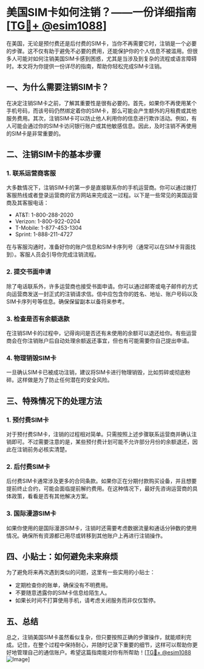 # 美国SIM卡如何注销？——一份详细指南[[TG💪+ @esim1088](https://t.me/s/esim1088)]

在美国，无论是预付费还是后付费的SIM卡，当你不再需要它时，注销是一个必要的步骤。这不仅有助于避免不必要的费用，还能保护你的个人信息不被滥用。但很多人可能对如何注销美国SIM卡感到困惑，尤其是当涉及到复杂的流程或语言障碍时。本文将为你提供一份详尽的指南，帮助你轻松完成SIM卡注销。

## 一、为什么需要注销SIM卡？

在决定注销SIM卡之前，了解其重要性是很有必要的。首先，如果你不再使用某个手机号码，而该号码仍然绑定着你的SIM卡，那么可能会产生额外的月租费或其他服务费用。其次，注销SIM卡可以防止他人利用你的信息进行欺诈活动。例如，有人可能会通过你的SIM卡访问银行账户或其他敏感信息。因此，及时注销不再使用的SIM卡是非常重要的。

## 二、注销SIM卡的基本步骤

### 1. **联系运营商客服**

大多数情况下，注销SIM卡的第一步是直接联系你的手机运营商。你可以通过拨打客服热线或者登录运营商的官方网站来完成这一过程。以下是一些常见的美国运营商及其客服电话：

- AT&T: 1-800-288-2020
- Verizon: 1-800-922-0204
- T-Mobile: 1-877-453-1304
- Sprint: 1-888-211-4727

在与客服沟通时，准备好你的账户信息和SIM卡序列号（通常可以在SIM卡背面找到）。客服人员会引导你完成注销流程。

### 2. **提交书面申请**

除了电话联系外，许多运营商也接受书面申请。你可以通过邮寄或电子邮件的方式向运营商发送一封正式的注销请求信。信中应包含你的姓名、地址、账户号码以及SIM卡序列号等信息。确保保留副本以备将来参考。

### 3. **检查是否有余额退款**

在注销SIM卡的过程中，记得询问是否还有未使用的余额可以退还给你。有些运营商会在你注销账户后自动处理余额返还事宜，但也有可能需要你自己提出申请。

### 4. **物理销毁SIM卡**

一旦确认SIM卡已被成功注销，建议将SIM卡进行物理销毁，比如剪碎或彻底粉碎。这样做是为了防止任何潜在的安全风险。

## 三、特殊情况下的处理方法

### 1. **预付费SIM卡**

对于预付费SIM卡，注销的过程相对简单。只需按照上述步骤联系运营商并确认注销即可。不过需要注意的是，某些预付费计划可能不允许部分月份的余额退还，因此在注销前务必核实清楚。

### 2. **后付费SIM卡**

后付费SIM卡通常涉及更多的合同条款。如果你正在分期付款购买设备，并且想要提前终止合约，可能会面临提前解约费用。在这种情况下，最好先咨询运营商的具体政策，看看是否有其他解决方案。

### 3. **国际漫游SIM卡**

如果你使用的是国际漫游SIM卡，注销时还需要考虑数据流量和通话分钟数的使用情况。确保所有资源都已用尽或转移到其他账户上再进行注销操作。

## 四、小贴士：如何避免未来麻烦

为了避免将来再次遇到类似的问题，这里有一些实用的小贴士：

- 定期检查你的账单，确保没有不明费用。
- 不要随意透露你的SIM卡信息给陌生人。
- 如果长时间不打算使用手机，请考虑关闭服务而非仅仅暂停。

## 五、总结

总之，注销美国SIM卡虽然看似复杂，但只要按照正确的步骤操作，就能顺利完成。记住，在整个过程中保持耐心，并随时记录下重要的细节，这样可以帮助你更好地管理自己的通信账户。希望这篇指南能对你有所帮助！[[TG💪+ @esim1088](https://t.me/s/esim1088) ![Image](https://i.postimg.cc/4NQfJmqS/Snipaste-2025-05-13-00-14-12.png)]